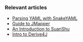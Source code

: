 ### Relevant articles
- [Parsing YAML with SnakeYAML](https://www.baeldung.com/java-snake-yaml)
- [Guide to JMapper](https://www.baeldung.com/jmapper)
- [An Introduction to SuanShu](https://www.baeldung.com/suanshu)
- [Intro to Derive4J](https://www.baeldung.com/derive4j)
